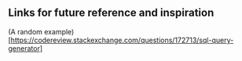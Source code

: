 ## Links for future reference and inspiration

(A random example) [https://codereview.stackexchange.com/questions/172713/sql-query-generator]